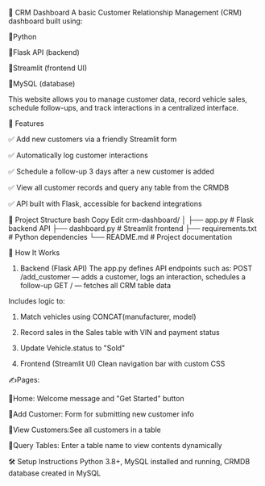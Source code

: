 💼 CRM Dashboard
A basic Customer Relationship Management (CRM) dashboard built using:

💠Python

💠Flask API (backend)

💠Streamlit (frontend UI)

💠MySQL (database)

This website allows you to manage customer data, record vehicle sales, schedule follow-ups, and track interactions in a centralized interface.

📌 Features

✅ Add new customers via a friendly Streamlit form

✅ Automatically log customer interactions

✅ Schedule a follow-up 3 days after a new customer is added

✅ View all customer records and query any table from the CRMDB

✅ API built with Flask, accessible for backend integrations

🧱 Project Structure
bash
Copy
Edit
crm-dashboard/
│
├── app.py              # Flask backend API
├── dashboard.py        # Streamlit frontend
├── requirements.txt    # Python dependencies
└── README.md           # Project documentation
 
🚀 How It Works
1. Backend (Flask API)
The app.py defines API endpoints such as:
POST /add_customer — adds a customer, logs an interaction, schedules a follow-up
GET / — fetches all CRM table data

 Includes logic to:
   1. Match vehicles using CONCAT(manufacturer, model)
   2. Record sales in the Sales table with VIN and payment status
   3. Update Vehicle.status to "Sold"

2. Frontend (Streamlit UI)
Clean navigation bar with custom CSS

✍️Pages:
   
   🔸Home: Welcome message and "Get Started" button
   
   🔸Add Customer: Form for submitting new customer info
   
   🔸View Customers:See all customers in a table
   
   🔸Query Tables: Enter a table name to view contents dynamically

🛠️ Setup Instructions
Python 3.8+,
MySQL installed and running,
CRMDB database created in MySQL
